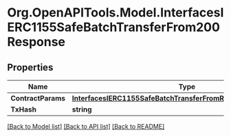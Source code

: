 # Org.OpenAPITools.Model.InterfacesIERC1155SafeBatchTransferFrom200Response

## Properties

Name | Type | Description | Notes
------------ | ------------- | ------------- | -------------
**ContractParams** | [**InterfacesIERC1155SafeBatchTransferFromRequestContractParams**](InterfacesIERC1155SafeBatchTransferFromRequestContractParams.md) |  | 
**TxHash** | **string** |  | 

[[Back to Model list]](../README.md#documentation-for-models) [[Back to API list]](../README.md#documentation-for-api-endpoints) [[Back to README]](../README.md)


